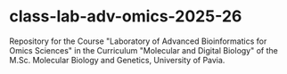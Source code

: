 # class-lab-adv-omics-2025-26

Repository for the Course "Laboratory of Advanced Bioinformatics for Omics Sciences" in the Curriculum "Molecular and Digital Biology" of the M.Sc. Molecular Biology and Genetics, University of Pavia.
